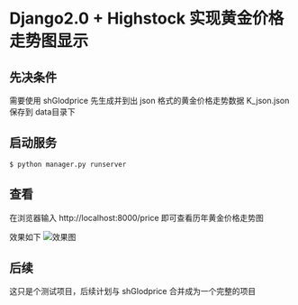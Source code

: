 # Django2.0 + Highstock 实现黄金价格走势图显示

## 先决条件

需要使用 shGlodprice 先生成并到出 json 格式的黄金价格走势数据 K_json.json 保存到 data目录下

## 启动服务

```
$ python manager.py runserver
```

## 查看

在浏览器输入 http://localhost:8000/price 即可查看历年黄金价格走势图

效果如下
![效果图](https://github.com/jeckun/djGlod/blob/master/templates/20210214120759.png)

## 后续

这只是个测试项目，后续计划与 shGlodprice 合并成为一个完整的项目
